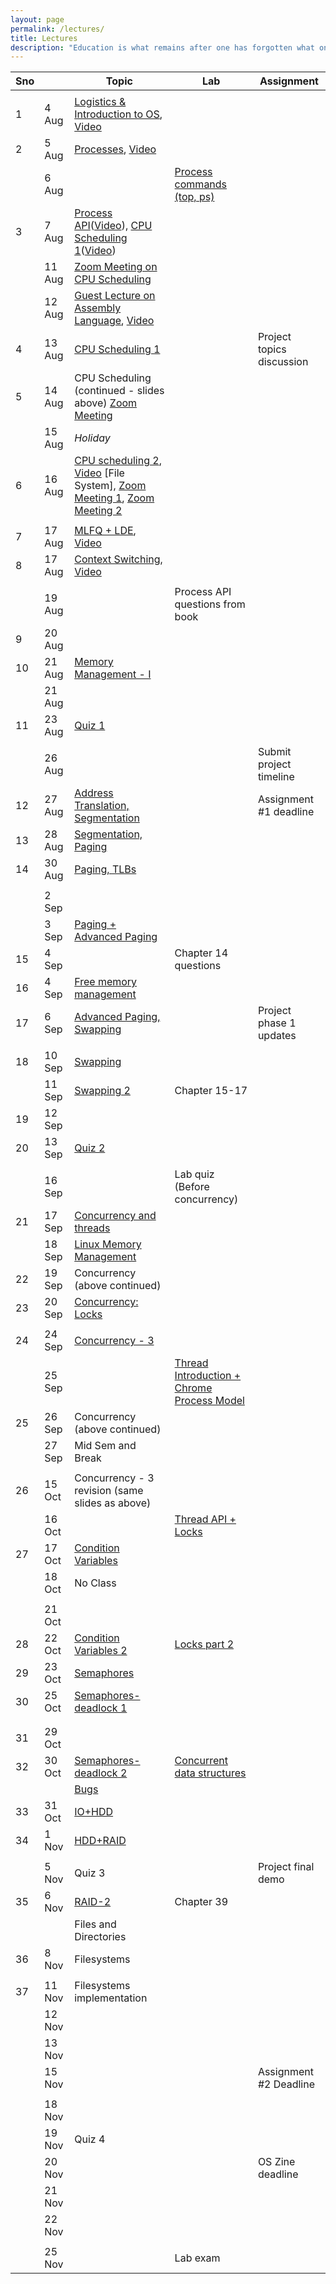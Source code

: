 ```yaml
---
layout: page
permalink: /lectures/
title: Lectures
description: "Education is what remains after one has forgotten what one has learned in school."
---
```



|  Sno |  | Topic | Lab | Assignment |
| --- | --- | --- | --- | --- |
|   |  |  |  |  |
|  1 | 4 Aug | [Logistics & Introduction to OS](../lectures/os-19-1.pdf "Logistics & Introduction to OS"), [Video](https://www.youtube.com/watch?v=whp34MZbG6o&list=PLftoLyLEwECB3NsNfQ1oxtt8IoBNRWcO5&index=2&t=0s) |  |  |
|  2 | 5 Aug | [Processes](../lectures/os19-2-processes.pdf "Processes"), [Video](https://www.youtube.com/watch?v=UbDB4vPs5OI&list=PLftoLyLEwECB3NsNfQ1oxtt8IoBNRWcO5&index=2) |  |  |
|   | 6 Aug |  | [Process commands (top, ps)](https://nipunbatra.github.io/os2020/labs/lab-1.pdf "Process commands (top, ps)") |  |
|  3 | 7 Aug | [Process API](../lectures/os19-3-process-api.pdf "Process API")([Video](https://www.youtube.com/watch?v=rMFV7vwqbpc&list=PLftoLyLEwECB3NsNfQ1oxtt8IoBNRWcO5&index=4)), [CPU Scheduling 1](../lectures/os19-4-cpu-scheduling.pdf "CPU Scheduling 1")([Video](https://www.youtube.com/watch?v=ym9vtzwg7o8&list=PLftoLyLEwECB3NsNfQ1oxtt8IoBNRWcO5&index=6)) |  |  |
| | 11 Aug | [Zoom Meeting on CPU Scheduling](https://drive.google.com/file/d/12WUGFQq8_kWJlIEzBA-Qex9Y1FpiQci2/view?usp=sharing) | | |
| | 12 Aug | [Guest Lecture on Assembly Language](../lectures/os19-9-assembly.pdf "Assembly Language"), [Video](https://drive.google.com/file/d/156JAuU_vArDqI0kSQE93X_OCS4wKqC-z/view?usp=sharing) | | |
|  4 | 13 Aug | [CPU Scheduling 1](../lectures/os19-4-cpu-scheduling.pdf "CPU Scheduling 1") |  | Project topics discussion |
|  5 | 14 Aug | CPU Scheduling (continued - slides above) [Zoom Meeting](https://drive.google.com/file/d/1LaHYsAajJlkcEv9O-jhcMIU7hqAhxIMV/view?usp=sharing) |  |  |
|   | 15 Aug | *Holiday* |  |  |
|  6 | 16 Aug | [CPU scheduling 2](../lectures/os19-6-cpu-scheduling.pdf "CPU scheduling 2"), [Video](https://www.youtube.com/watch?v=BTNZI7khUI8) [File System], [Zoom Meeting 1](https://drive.google.com/file/d/18EIUvNHDe-DPIfIhDXQH0fZKsIZ6IQ_x/view?usp=sharing), [Zoom Meeting 2](https://drive.google.com/file/d/1RgptreATk07cECDhGU5hYW5E802cU1Vw/view?usp=sharing)|  |  |
|   |  |  |  |  |
|  7 | 17 Aug | [MLFQ + LDE](../lectures/os19-7-cpu-scheduling-execution.pdf "MLFQ + LDE"), [Video](https://www.youtube.com/watch?v=jEiCTge0GbQ&list=PLftoLyLEwECB3NsNfQ1oxtt8IoBNRWcO5&index=9) |  |  |
|  8 | 17 Aug | [Context Switching](../lectures/os19-8-cpu-execution-memory.pdf "Context Switching"), [Video](https://www.youtube.com/watch?v=fExbQPJJrMg&list=PLftoLyLEwECB3NsNfQ1oxtt8IoBNRWcO5&index=10) |  |  |
|   |  |  |  |  |
|   | 19 Aug |  | Process API questions from book |  |
|  9 | 20 Aug |  |  |  |
|  10 | 21 Aug | [Memory Management - I](../lectures/os19-memory-management.pdf "Memory Management - I") |  |  |
|   | 21 Aug |  |  |  |
|  11 | 23 Aug | [Quiz 1](https://docs.google.com/document/d/1LFQU-Gy4vzNXRDF6hlY8QAKArlLNFBO9wsq8UcWQKQI/edit?usp=sharing "Quiz 1") |  |  |
|   |  |  |  |  |
|   | 26 Aug |  |  | Submit project timeline |
|  12 | 27 Aug | [Address Translation, Segmentation](../lectures/os19-memory-management-segmentation.pdf "Address Translation, Segmentation") |  | Assignment #1 deadline |
|  13 | 28 Aug | [Segmentation, Paging](../lectures/os19-memory-management-segmentation-2.pdf "Segmentation, Paging") |  |  |
|  14 | 30 Aug | [Paging, TLBs](../lectures/os19-memory-management-paging-tlb.pdf "Paging, TLBs") |  |  |
|   |  |  |  |  |
|   | 2 Sep |  |  |  |
|   | 3 Sep | [Paging + Advanced Paging](../lectures/os19-memory-management-paging-advanced.pdf "Paging + Advanced Paging") |  |  |
|  15 | 4 Sep |  | Chapter 14 questions |  |
|  16 | 4 Sep | [Free memory management](../lectures/free-space.pdf "Free memory management") |  |  |
|  17 | 6 Sep | [Advanced Paging, Swapping](../lectures/os19-memory-management-swapping.pdf "Advanced Paging, Swapping") |  | Project phase 1 updates |
|   |  |  |  |  |
|  18 | 10 Sep | [Swapping](../lectures/os19-swapping.pdf "Swapping") |  |  |
|   | 11 Sep | [Swapping 2](../lectures/os19-swapping-2.pdf "Swapping 2") | Chapter 15-17 |  |
|  19 | 12 Sep |  |  |  |
|  20 | 13 Sep | [Quiz 2](https://docs.google.com/document/d/1RWaJ51t04Meg5jnpFr1BHXCpK5ZCJpu8VlnigL6XoXY/edit "Quiz 2") |  |  |
|   |  |  |  |  |
|   | 16 Sep |  | Lab quiz (Before concurrency) |  |
|  21 | 17 Sep | [Concurrency and threads](../lectures/os19-concurrency.pdf "Concurrency and threads") |  |  |
|   | 18 Sep | [Linux Memory Management](https://www.youtube.com/watch?v=7aONIVSXiJ8 "Linux Memory Management") |  |  |
|  22 | 19 Sep | Concurrency (above continued) |  |  |
|  23 | 20 Sep | [Concurrency: Locks ](../lectures/os19-concurrency-2.pdf "Concurrency: Locks ") |  |  |
|   |  |  |  |  |
|  24 | 24 Sep | [Concurrency - 3](../lectures/os19-concurrency-3.pdf "Concurrency - 3") |  |  |
|   | 25 Sep |  | [Thread Introduction + Chrome Process Model](https://github.com/nipunbatra/nipunbatra.github.io/blob/master/teaching/os-fall-18/labs/19-Sep.md "Thread Introduction + Chrome Process Model") |  |
|  25 | 26 Sep | Concurrency (above continued) |  |  |
|   | 27 Sep | Mid Sem and Break |  |  |
|   |  |  |  |  |
|  26 | 15 Oct | Concurrency - 3 revision (same slides as above) |  |  |
|   | 16 Oct |  | [Thread API + Locks](https://github.com/nipunbatra/nipunbatra.github.io/blob/master/teaching/os-fall-18/labs/26-Sep.md "Thread API + Locks") |  |
|  27 | 17 Oct | [Condition Variables](../lectures/os19-cv.pdf "Condition Variables") |  |  |
|   | 18 Oct | No Class |  |  |
|   |  |  |  |  |
|   | 21 Oct |  |  |  |
|  28 | 22 Oct | [Condition Variables 2](../lectures/os19-concurrency-cv-2.pdf "Condition Variables 2") | [Locks part 2](https://github.com/nipunbatra/nipunbatra.github.io/blob/master/teaching/os-fall-18/labs/17-Oct.md "Locks part 2") |  |
|  29 | 23 Oct | [Semaphores](../lectures/os19-concurrency-cv-semaphores.pdf "Semaphores") |  |  |
|  30 | 25 Oct | [Semaphores-deadlock 1](../lectures/os19-semaphores-deadlocks.pdf "Semaphores-deadlock 1") |  |  |
|   |  |  |  |  |
|   |  |  |  |  |
|  31 | 29 Oct |  |  |  |
|  32 | 30 Oct | [Semaphores-deadlock 2](../lectures/os19-semaphores-deadlocks-2.pdf "Semaphores-deadlock 2") | [Concurrent data structures](https://github.com/nipunbatra/nipunbatra.github.io/blob/master/teaching/os-fall-18/labs/24-Oct.md "Concurrent data structures") |  |
|   |  | [Bugs](../lectures/os19-bugs.pdf "Bugs") |  |  |
|  33 | 31 Oct | [IO+HDD](../lectures/os19-io-disk.pdf "IO+HDD") |  |  |
|  34 | 1 Nov | [HDD+RAID](../lectures/os19-raid-1.pdf "HDD+RAID") |  |  |
|   |  |  |  |  |
|   | 5 Nov | Quiz 3 |  | Project final demo |
|  35 | 6 Nov | [RAID-2](../lectures/os19-raid-2.pdf "RAID-2") | Chapter 39 |  |
|   |  | Files and Directories |  |  |
|  36 | 8 Nov | Filesystems |  |  |
|   |  |  |  |  |
|  37 | 11 Nov | Filesystems implementation |  |  |
|   | 12 Nov |  |  |  |
|   | 13 Nov |  |  |  |
|   | 15 Nov |  |  | Assignment #2 Deadline |
|   |  |  |  |  |
|   | 18 Nov |  |  |  |
|   | 19 Nov | Quiz 4 |  |  |
|   | 20 Nov |  |  | OS Zine deadline |
|   | 21 Nov |  |  |  |
|   | 22 Nov |  |  |  |
|   |  |  |  |  |
|   | 25 Nov |  | Lab exam |  |
